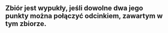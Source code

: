 ## Zbiór jest **wypukły**, jeśli dowolne dwa jego punkty można połączyć odcinkiem, zawartym w tym zbiorze.